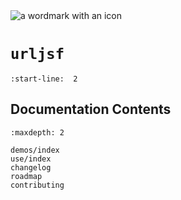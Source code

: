 <img src="_static/logo.svg" alt="a wordmark with an icon" class="dark-light" />

# `urljsf`

```{include} ../README.md
:start-line:  2
```

## Documentation Contents

```{toctree}
:maxdepth: 2

demos/index
use/index
changelog
roadmap
contributing
```
